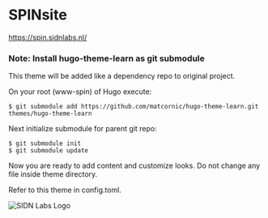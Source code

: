 # SPINsite

https://spin.sidnlabs.nl/

### Note: Install hugo-theme-learn as git submodule
This theme will be added like a dependency repo to original project.

On your root (www-spin) of Hugo execute:

```
$ git submodule add https://github.com/matcornic/hugo-theme-learn.git themes/hugo-theme-learn
```
Next initialize submodule for parent git repo:

```
$ git submodule init
$ git submodule update
```

Now you are ready to add content and customize looks. Do not change any file inside theme directory.

Refer to this theme in config.toml.

![SIDN Labs Logo](https://workbench.sidnlabs.nl/assets/img/sidnlabs_logo.png)
